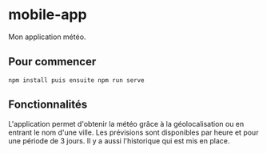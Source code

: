 # mobile-app

Mon application météo.

## Pour commencer
```
npm install puis ensuite npm run serve
```

## Fonctionnalités

L'application permet d'obtenir la météo grâce à la géolocalisation ou en entrant le nom d'une ville. Les prévisions sont disponibles par heure et pour une période de 3 jours.
Il y a aussi l'historique qui est mis en place.